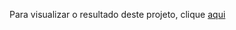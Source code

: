 Para visualizar o resultado deste projeto, clique [aqui](https://lista-de-tarefas-com-react-js.netlify.app)
